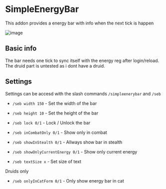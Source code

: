 # SimpleEnergyBar

This addon provides a energy bar with info when the next tick is happen

![image](https://drive.google.com/uc?export=view&id=1Y-LQ4kOQjTKJ5doW1rV8a7EH_008yGwk)

## Basic info

The bar needs one tick to sync itself with the energy reg after login/reload.
The druid part is untested as i dont have a druid.

## Settings

Settings can be accesd with the slash commands `/simpleenerybar` and `/seb`

* `/seb width 150` - Set the width of the bar

* `/seb height 10` - Set the height of the bar

* `/seb lock 0/1` - Lock / Unlock the bar

* `/seb inCombatOnly 0/1` - Show only in combat

* `/seb showInStealth 0/1` - Allways show bar in stealth

* `/seb showOnlyCurrentEnergy 0/1` - Show only current energy

* `/seb textSize x` - Set size of text

Druids only

* `/seb onlyInCatForm 0/1` - Only show energy bar in cat
